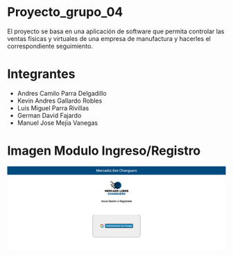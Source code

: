 # Proyecto_grupo_04

El proyecto se basa en una aplicación de software que permita controlar las ventas físicas y virtuales de una empresa de manufactura y hacerles el correspondiente seguimiento.

# Integrantes

- Andres Camilo Parra Delgadillo
- Kevin Andres Gallardo Robles
- Luis Miguel Parra Rivillas
- German David Fajardo
- Manuel Jose Mejia Vanegas

# Imagen Modulo Ingreso/Registro
![](login/ModuloLogin.png  "Este es un perro")
